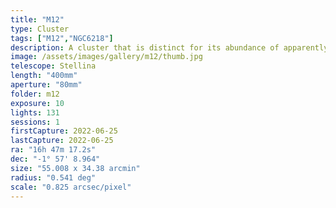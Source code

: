 ```yaml
---
title: "M12"
type: Cluster
tags: ["M12","NGC6218"]
description: A cluster that is distinct for its abundance of apparently low-mass stars.
image: /assets/images/gallery/m12/thumb.jpg
telescope: Stellina
length: "400mm"
aperture: "80mm"
folder: m12
exposure: 10
lights: 131
sessions: 1
firstCapture: 2022-06-25
lastCapture: 2022-06-25
ra: "16h 47m 17.2s"
dec: "-1° 57' 8.964"
size: "55.008 x 34.38 arcmin"
radius: "0.541 deg"
scale: "0.825 arcsec/pixel"
---
```

